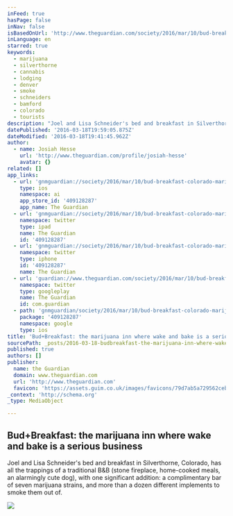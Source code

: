 ```yaml
---
inFeed: true
hasPage: false
inNav: false
isBasedOnUrl: 'http://www.theguardian.com/society/2016/mar/10/bud-breakfast-colorado-marijuana-wake-and-bake-inn'
inLanguage: en
starred: true
keywords:
  - marijuana
  - silverthorne
  - cannabis
  - lodging
  - denver
  - smoke
  - schneiders
  - bamford
  - colorado
  - tourists
description: "Joel and Lisa Schneider's bed and breakfast in Silverthorne, Colorado, has all the trappings of a traditional B&B (stone fireplace, home-cooked meals, an alarmingly cute dog), with one significant addition: a complimentary bar of seven marijuana strains, and more than a dozen different implements to smoke them out of."
datePublished: '2016-03-18T19:59:05.875Z'
dateModified: '2016-03-18T19:41:45.962Z'
author:
  - name: Josiah Hesse
    url: 'http://www.theguardian.com/profile/josiah-hesse'
    avatar: {}
related: []
app_links:
  - url: 'gnmguardian://society/2016/mar/10/bud-breakfast-colorado-marijuana-wake-and-bake-inn?contenttype=Article&source=applinks'
    type: ios
    namespace: ai
    app_store_id: '409128287'
    app_name: The Guardian
  - url: 'gnmguardian://society/2016/mar/10/bud-breakfast-colorado-marijuana-wake-and-bake-inn?contenttype=Article&source=twitter'
    namespace: twitter
    type: ipad
    name: The Guardian
    id: '409128287'
  - url: 'gnmguardian://society/2016/mar/10/bud-breakfast-colorado-marijuana-wake-and-bake-inn?contenttype=Article&source=twitter'
    namespace: twitter
    type: iphone
    id: '409128287'
    name: The Guardian
  - url: 'guardian://www.theguardian.com/society/2016/mar/10/bud-breakfast-colorado-marijuana-wake-and-bake-inn'
    namespace: twitter
    type: googleplay
    name: The Guardian
    id: com.guardian
  - path: 'gnmguardian/society/2016/mar/10/bud-breakfast-colorado-marijuana-wake-and-bake-inn?contenttype=Article&source=google'
    package: '409128287'
    namespace: google
    type: ios
title: 'Bud+Breakfast: the marijuana inn where wake and bake is a serious business'
sourcePath: _posts/2016-03-18-budbreakfast-the-marijuana-inn-where-wake-and-bake-is-a-se.md
published: true
authors: []
publisher:
  name: the Guardian
  domain: www.theguardian.com
  url: 'http://www.theguardian.com'
  favicon: 'https://assets.guim.co.uk/images/favicons/79d7ab5a729562cebca9c6a13c324f0e/32x32.ico'
_context: 'http://schema.org'
_type: MediaObject

---
```

<article style=""><h1>Bud+Breakfast: the marijuana inn where wake and bake is a serious business</h1><p>Joel and Lisa Schneider's bed and breakfast in Silverthorne, Colorado, has all the trappings of a traditional B&amp;B (stone fireplace, home-cooked meals, an alarmingly cute dog), with one significant addition: a complimentary bar of seven marijuana strains, and more than a dozen different implements to smoke them out of.</p><img src="https://i.guim.co.uk/img/media/cc4dcd00fb459a095cb701319b5f586d931ce099/0_0_1800_1080/master/1800.jpg?w=1200&amp;q=55&amp;auto=format&amp;usm=12&amp;fit=max&amp;s=09770fd7e723d5d41efb4a13f2c3be35" /></article>